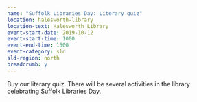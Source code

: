 ```yaml
---
name: "Suffolk Libraries Day: Literary quiz"
location: halesworth-library
location-text: Halesworth Library
event-start-date: 2019-10-12
event-start-time: 1000
event-end-time: 1500
event-category: sld
sld-region: north
breadcrumb: y
---
```


Buy our literary quiz. There will be several activities in the library celebrating Suffolk Libraries Day.
